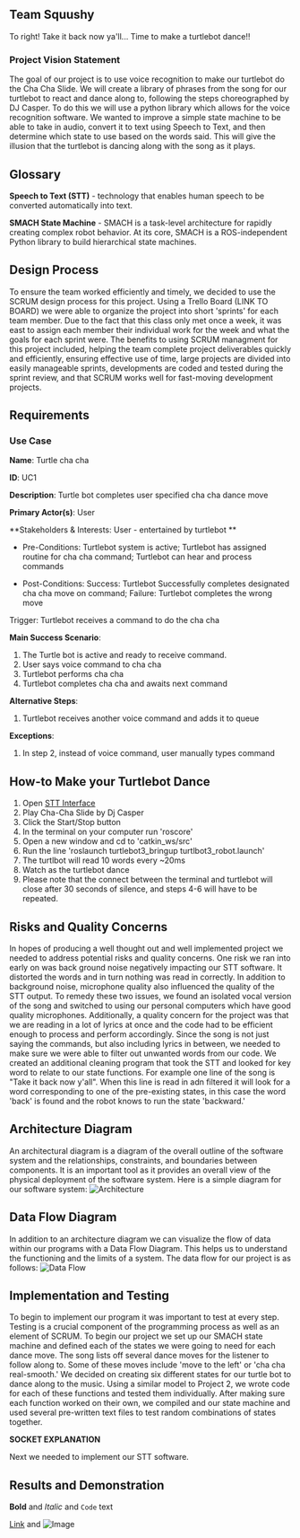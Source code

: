 ## Team Squushy 
To right! Take it back now ya'll... 
Time to make a turtlebot dance!!

### Project Vision Statement

The goal of our project is to use voice recognition to make our turtlebot do the Cha Cha Slide. We will create a library of phrases from the song for our turtlebot to react and dance along to, following the steps choreographed by DJ Casper. To do this we will use a python library which allows for the voice recognition software. We wanted to improve a simple state machine to be able to take in audio, convert it to text using Speech to Text, and then determine which state to use based on the words said. This will give the illusion that the turtlebot is dancing along with the song as it plays. 

## Glossary

**Speech to Text (STT)** - technology that enables human speech to be converted automatically into text.


**SMACH State Machine** -  SMACH is a task-level architecture for rapidly creating complex robot behavior. At its core, SMACH is a ROS-independent Python library to build hierarchical state machines.

## Design Process
To ensure the team worked efficiently and timely, we decided to use the SCRUM design process for this project. Using a Trello Board (LINK TO BOARD) we were able to organize the project into short 'sprints' for each team member. Due to the fact that this class only met once a week, it was east to assign each member their individual work for the week and what the goals for each sprint were. The benefits to using SCRUM managment for this project included, helping the team complete project deliverables quickly and efficiently, ensuring effective use of time, large projects are divided into easily manageable sprints, developments are coded and tested during the sprint review, and that SCRUM works well for fast-moving development projects. 

## Requirements
### Use Case 
**Name**: Turtle cha cha

**ID**: UC1

**Description**: Turtle bot completes user specified cha cha dance move

**Primary Actor(s)**: User

**Stakeholders & Interests: User - entertained by turtlebot **

- Pre-Conditions: Turtlebot system is active; Turtlebot has assigned routine for cha cha command; Turtlebot can hear and process commands

- Post-Conditions: Success: Turtlebot Successfully completes designated cha cha move on command; Failure: Turtlebot completes the wrong move

Trigger: Turtlebot receives a command to do the cha cha

**Main Success Scenario**:

1. The Turtle bot is active and ready to receive command.
2. User says voice command to cha cha
3. Turtlebot performs cha cha
4. Turtlebot completes cha cha and awaits next command

**Alternative Steps**:
1. Turtlebot receives another voice command and adds it to queue

**Exceptions**:
1. In step 2, instead of voice command, user manually types command

## How-to Make your Turtlebot Dance
1. Open [STT Interface](https://squushy.herokuapp.com/)
2. Play Cha-Cha Slide by Dj Casper 
3. Click the Start/Stop button
4. In the terminal on your computer run 'roscore'
5. Open a new window and cd to 'catkin_ws/src' 
6. Run the line 'roslaunch turtlebot3_bringup turtlbot3_robot.launch'
7. The turtlbot will read 10 words every ~20ms 
8. Watch as the turtlebot dance
9. Please note that the connect between the terminal and turtlebot will close after 30 seconds of silence, and steps 4-6 will have to be repeated.

## Risks and Quality Concerns
In hopes of producing a well thought out and well implemented project we needed to address potential risks and quality concerns. One risk we ran into early on was back ground noise negatively impacting our STT software. It distorted the words and in turn nothing was read in correctly. In addition to background noise, microphone quality also influenced the quality of the STT output. To remedy these two issues, we found an isolated vocal version of the song and switched to using our personal computers which have good quality microphones. 
Additionally, a quality concern for the project was that we are reading in a lot of lyrics at once and the code had to be efficient enough to process and perform accordingly. Since the song is not just saying the commands, but also including lyrics in between, we needed to make sure we were able to filter out unwanted words from our code. We created an additional cleaning program that took the STT and looked for key word to relate to our state functions. For example one line of the song is "Take it back now y'all". When this line is read in adn filtered it will look for a word corresponding to one of the pre-existing states, in this case the word 'back' is found and the robot knows to run the state 'backward.' 


## Architecture Diagram
An architectural diagram is a diagram of the overall outline of the software system and the relationships, constraints, and boundaries between components. It is an important tool as it provides an overall view of the physical deployment of the software system. Here is a simple diagram for our software system:
![Architecture](CARS6/blob/gh-pages/highlevel.jpeg)

## Data Flow Diagram 
In addition to an architecture diagram we can visualize the flow of data within our programs with a Data Flow Diagram. This helps us to understand the functioning and the limits of a system. The data flow for our project is as follows: 
![Data Flow](CARS6/blob/gh-pages/dataflow.jpeg)

## Implementation and Testing
To begin to implement our program it was important to test at every step. Testing is a crucial component of the programming process as well as an element of SCRUM. To begin our project we set up our SMACH state machine and defined each of the states we were going to need for each dance move. The song lists off several dance moves for the listener to follow along to. Some of these moves include 'move to the left' or 'cha cha real-smooth.' We decided on creating six different states for our turtle bot to dance along to the music. Using a similar model to Project 2, we wrote code for each of these functions and tested them individually. After making sure each function worked on their own, we compiled and our state machine and used several pre-written text files to test random combinations of states together. 

**SOCKET EXPLANATION**

Next we needed to implement our STT software. 


## Results and Demonstration





**Bold** and _Italic_ and `Code` text

[Link](url) and ![Image](src)





